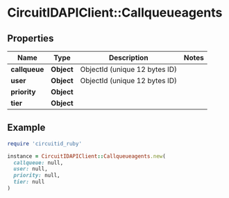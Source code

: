 # CircuitIDAPIClient::Callqueueagents

## Properties

| Name | Type | Description | Notes |
| ---- | ---- | ----------- | ----- |
| **callqueue** | **Object** | ObjectId (unique 12 bytes ID) |  |
| **user** | **Object** | ObjectId (unique 12 bytes ID) |  |
| **priority** | **Object** |  |  |
| **tier** | **Object** |  |  |

## Example

```ruby
require 'circuitid_ruby'

instance = CircuitIDAPIClient::Callqueueagents.new(
  callqueue: null,
  user: null,
  priority: null,
  tier: null
)
```

